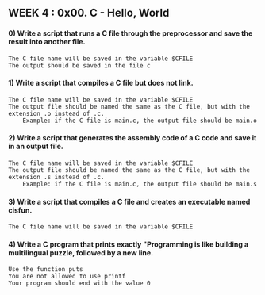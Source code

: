 ## WEEK 4 : 0x00. C - Hello, World ##
#### 0) Write a script that runs a C file through the preprocessor and save the result into another file.

    The C file name will be saved in the variable $CFILE
    The output should be saved in the file c
####
#### 1) Write a script that compiles a C file but does not link.

    The C file name will be saved in the variable $CFILE
    The output file should be named the same as the C file, but with the extension .o instead of .c.
        Example: if the C file is main.c, the output file should be main.o
####
#### 2) Write a script that generates the assembly code of a C code and save it in an output file.

    The C file name will be saved in the variable $CFILE
    The output file should be named the same as the C file, but with the extension .s instead of .c.
        Example: if the C file is main.c, the output file should be main.s
####
#### 3) Write a script that compiles a C file and creates an executable named cisfun.

    The C file name will be saved in the variable $CFILE
####
#### 4) Write a C program that prints exactly "Programming is like building a multilingual puzzle, followed by a new line.

    Use the function puts
    You are not allowed to use printf
    Your program should end with the value 0
####

